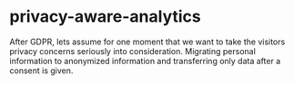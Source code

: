 # privacy-aware-analytics
After GDPR, lets assume for one moment that we want to take the visitors privacy concerns seriously into consideration. Migrating personal information to anonymized information and transferring only data after a consent is given.
